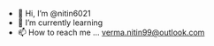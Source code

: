 - 👋 Hi, I’m @nitin6021
- 🌱 I’m currently learning 
- 📫 How to reach me ... verma.nitin99@outlook.com

<!---
nitin6021/nitin6021 is a ✨ special ✨ repository because its `README.md` (this file) appears on your GitHub profile.
You can click the Preview link to take a look at your changes.
--->
